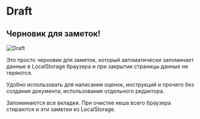 # Draft 
## Черновик для заметок!

![Draft](../blob/master/src/assets/draft_screen.png)

Это просто черновик для заметок, который автоматически запоминает данные в LocalStorage браузера и при закрытии страницы данные не теряются.

Удобно использовать для написания оценок, инструкций и прочего без создания документа, использования отдельного редактора.

Запоминаются все вкладки. При очистке кеша всего браузера стираются и эти заметки из LocalStorage.
